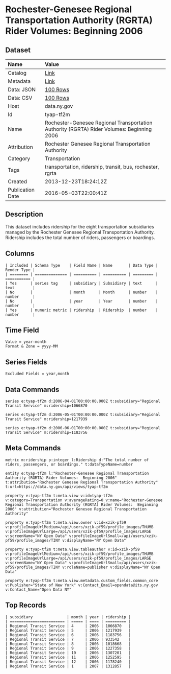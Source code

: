 # Rochester-Genesee Regional Transportation Authority (RGRTA) Rider Volumes: Beginning 2006

## Dataset

| Name | Value |
| :--- | :---- |
| Catalog | [Link](https://catalog.data.gov/dataset/rochester-genesee-regional-transportation-authority-rgrta-rider-volumes-beginning-2006) |
| Metadata | [Link](https://data.ny.gov/api/views/tyap-tf2m) |
| Data: JSON | [100 Rows](https://data.ny.gov/api/views/tyap-tf2m/rows.json?max_rows=100) |
| Data: CSV | [100 Rows](https://data.ny.gov/api/views/tyap-tf2m/rows.csv?max_rows=100) |
| Host | data.ny.gov |
| Id | tyap-tf2m |
| Name | Rochester-Genesee Regional Transportation Authority (RGRTA) Rider Volumes: Beginning 2006 |
| Attribution | Rochester Genesee Regional Transportation Authority |
| Category | Transportation |
| Tags | transportation, ridership, transit, bus, rochester, rgrta |
| Created | 2013-12-23T18:24:12Z |
| Publication Date | 2016-05-03T22:00:41Z |

## Description

This dataset includes ridership for the eight transportation subsidiaries managed by the Rochester Genesee Regional Transportation Authority. Ridership includes the total number of riders, passengers or boardings.

## Columns

```ls
| Included | Schema Type    | Field Name | Name       | Data Type | Render Type |
| ======== | ============== | ========== | ========== | ========= | =========== |
| Yes      | series tag     | subsidiary | Subsidiary | text      | text        |
| No       |                | month      | Month      | number    | number      |
| No       |                | year       | Year       | number    | number      |
| Yes      | numeric metric | ridership  | Ridership  | number    | number      |
```

## Time Field

```ls
Value = year-month
Format & Zone = yyyy-MM
```

## Series Fields

```ls
Excluded Fields = year,month
```

## Data Commands

```ls
series e:tyap-tf2m d:2006-04-01T00:00:00.000Z t:subsidiary="Regional Transit Service" m:ridership=1066870

series e:tyap-tf2m d:2006-05-01T00:00:00.000Z t:subsidiary="Regional Transit Service" m:ridership=1217939

series e:tyap-tf2m d:2006-06-01T00:00:00.000Z t:subsidiary="Regional Transit Service" m:ridership=1183756
```

## Meta Commands

```ls
metric m:ridership p:integer l:Ridership d:"The total number of riders, passengers, or boardings." t:dataTypeName=number

entity e:tyap-tf2m l:"Rochester-Genesee Regional Transportation Authority (RGRTA) Rider Volumes:  Beginning 2006" t:attribution="Rochester Genesee Regional Transportation Authority" t:url=https://data.ny.gov/api/views/tyap-tf2m

property e:tyap-tf2m t:meta.view v:id=tyap-tf2m v:category=Transportation v:averageRating=0 v:name="Rochester-Genesee Regional Transportation Authority (RGRTA) Rider Volumes:  Beginning 2006" v:attribution="Rochester Genesee Regional Transportation Authority"

property e:tyap-tf2m t:meta.view.owner v:id=xzik-pf59 v:profileImageUrlMedium=/api/users/xzik-pf59/profile_images/THUMB v:profileImageUrlLarge=/api/users/xzik-pf59/profile_images/LARGE v:screenName="NY Open Data" v:profileImageUrlSmall=/api/users/xzik-pf59/profile_images/TINY v:displayName="NY Open Data"

property e:tyap-tf2m t:meta.view.tableauthor v:id=xzik-pf59 v:profileImageUrlMedium=/api/users/xzik-pf59/profile_images/THUMB v:profileImageUrlLarge=/api/users/xzik-pf59/profile_images/LARGE v:screenName="NY Open Data" v:profileImageUrlSmall=/api/users/xzik-pf59/profile_images/TINY v:roleName=publisher v:displayName="NY Open Data"

property e:tyap-tf2m t:meta.view.metadata.custom_fields.common_core v:Publisher="State of New York" v:Contact_Email=opendata@its.ny.gov v:Contact_Name="Open Data NY"
```

## Top Records

```ls
| subsidiary               | month | year | ridership | 
| ======================== | ===== | ==== | ========= | 
| Regional Transit Service | 4     | 2006 | 1066870   | 
| Regional Transit Service | 5     | 2006 | 1217939   | 
| Regional Transit Service | 6     | 2006 | 1183756   | 
| Regional Transit Service | 7     | 2006 | 933542    | 
| Regional Transit Service | 8     | 2006 | 1018668   | 
| Regional Transit Service | 9     | 2006 | 1227358   | 
| Regional Transit Service | 10    | 2006 | 1307201   | 
| Regional Transit Service | 11    | 2006 | 1252595   | 
| Regional Transit Service | 12    | 2006 | 1178240   | 
| Regional Transit Service | 1     | 2007 | 1312857   | 
```